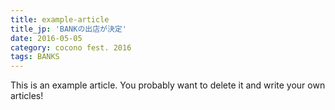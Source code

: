 ```yaml
---
title: example-article
title_jp: 'BANKの出店が決定'
date: 2016-05-05
category: cocono fest. 2016
tags: BANKS
---
```


This is an example article. You probably want to delete it and write your own articles!
